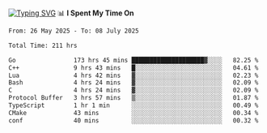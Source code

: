 <a href="https://git.io/typing-svg"><img src="https://readme-typing-svg.demolab.com?font=Fira+Code&weight=700&size=35&pause=2000&center=true&random=false&width=1000&height=250&lines=%F0%9D%98%9B%F0%9D%98%A9%F0%9D%98%A6+%F0%9D%98%AD%F0%9D%98%AA%F0%9D%98%A7%F0%9D%98%A6+%F0%9D%98%B0%F0%9D%98%A7+%F0%9D%98%B5%F0%9D%98%A9%F0%9D%98%AA%F0%9D%98%B4+%F0%9D%98%B8%F0%9D%98%B0%F0%9D%98%B3%F0%9D%98%AD%F0%9D%98%A5+%F0%9D%98%AA%F0%9D%98%B4+%F0%9D%98%B0%F0%9D%98%AF%F0%9D%98%AD%F0%9D%98%BA+%F0%9D%98%B5%F0%9D%98%A9%F0%9D%98%A6+%F0%9D%98%A6%F0%9D%98%AF%F0%9D%98%AB%F0%9D%98%B0%F0%9D%98%BA%F0%9D%98%AE%F0%9D%98%A6%F0%9D%98%AF%F0%9D%98%B5+%F0%9D%98%B0%F0%9D%98%A7+%F0%9D%98%A5%F0%9D%98%A6%F0%9D%98%A4%F0%9D%98%A6%F0%9D%98%B1%F0%9D%98%B5%F0%9D%98%AA%F0%9D%98%B0%F0%9D%98%AF" alt="Typing SVG" /></a>
📊 **I Spent My Time On** 

<!--START_SECTION:waka-->

```txt
From: 26 May 2025 - To: 08 July 2025

Total Time: 211 hrs

Go                173 hrs 45 mins ████████████████████▓░░░░   82.25 %
C++               9 hrs 43 mins   █░░░░░░░░░░░░░░░░░░░░░░░░   04.61 %
Lua               4 hrs 42 mins   ▓░░░░░░░░░░░░░░░░░░░░░░░░   02.23 %
Bash              4 hrs 24 mins   ▓░░░░░░░░░░░░░░░░░░░░░░░░   02.09 %
C                 4 hrs 24 mins   ▓░░░░░░░░░░░░░░░░░░░░░░░░   02.09 %
Protocol Buffer   3 hrs 57 mins   ▒░░░░░░░░░░░░░░░░░░░░░░░░   01.87 %
TypeScript        1 hr 1 min      ░░░░░░░░░░░░░░░░░░░░░░░░░   00.49 %
CMake             43 mins         ░░░░░░░░░░░░░░░░░░░░░░░░░   00.34 %
conf              40 mins         ░░░░░░░░░░░░░░░░░░░░░░░░░   00.32 %
```

<!--END_SECTION:waka-->
